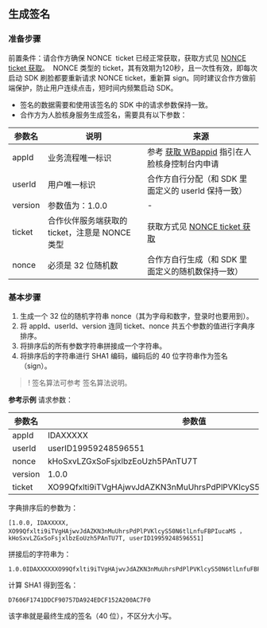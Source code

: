 ## 生成签名
### 准备步骤
前置条件：请合作方确保 NONCE  ticket 已经正常获取，获取方式见 [NONCE ticket 获取](https://cloud.tencent.com/document/product/1007/57614)。
 NONCE 类型的 ticket，其有效期为120秒，且一次性有效，即每次启动 SDK 刷脸都要重新请求 NONCE ticket，重新算 sign。同时建议合作方做前端保护，防止用户连续点击，短时间内频繁启动 SDK。
- 签名的数据需要和使用该签名的 SDK 中的请求参数保持一致。
- 合作方为人脸核身服务生成签名，需要具有以下参数：


| 参数名 | 说明 | 来源 |
|---------|---------|---------|
| appId | 业务流程唯一标识| 参考 [获取 WBappid](https://cloud.tencent.com/document/product/1007/49634) 指引在人脸核身控制台内申请| 
| userId| 用户唯一标识| 合作方自行分配（和 SDK 里面定义的 userId 保持一致）| 
| version| 参数值为：1.0.0| -| 
| ticket| 合作伙伴服务端获取的 ticket，注意是 NONCE 类型| 获取方式见 [NONCE ticket 获取](https://cloud.tencent.com/document/product/1007/57614)| 
| nonce| 必须是 32 位随机数| 合作方自行生成（和 SDK 里面定义的随机数保持一致）| 

### 基本步骤
1. 生成一个 32 位的随机字符串 nonce（其为字母和数字，登录时也要用到）。
2. 将 appId、userId、version 连同 ticket、nonce 共五个参数的值进行字典序排序。
3. 将排序后的所有参数字符串拼接成一个字符串。
4. 将排序后的字符串进行 SHA1 编码，编码后的 40 位字符串作为签名（sign）。

>! 签名算法可参考 签名算法说明。

**参考示例**
请求参数：

| 参数名 | 参数值 |
|---------|---------|
| appId| IDAXXXXX| 
| userId| userID19959248596551| 
| nonce| kHoSxvLZGxSoFsjxlbzEoUzh5PAnTU7T| 
| version| 1.0.0| 
| ticket| XO99Qfxlti9iTVgHAjwvJdAZKN3nMuUhrsPdPlPVKlcyS50N6tlLnfuFBPIucaMS| 

字典排序后的参数为：
```
[1.0.0, IDAXXXXX, XO99Qfxlti9iTVgHAjwvJdAZKN3nMuUhrsPdPlPVKlcyS50N6tlLnfuFBPIucaMS ， kHoSxvLZGxSoFsjxlbzEoUzh5PAnTU7T, userID19959248596551]
```

拼接后的字符串为：
```
1.0.0IDAXXXXXXO99Qfxlti9iTVgHAjwvJdAZKN3nMuUhrsPdPlPVKlcyS50N6tlLnfuFBPIucaMSkHoSxvLZGxSoFsjxlbzEoUzh5PAnTU7TuserID19959248596551
```

计算 SHA1 得到签名：

```
D7606F1741DDCF90757DA924EDCF152A200AC7F0
```
该字串就是最终生成的签名（40 位），不区分大小写。
